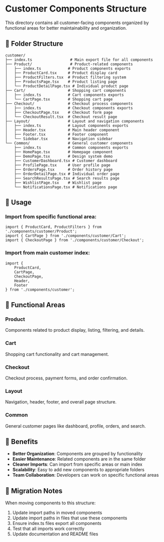 # Customer Components Structure

This directory contains all customer-facing components organized by functional areas for better maintainability and organization.

## 📁 Folder Structure

```
customer/
├── index.ts                 # Main export file for all components
├── Product/                 # Product-related components
│   ├── index.ts            # Product components exports
│   ├── ProductCard.tsx     # Product display card
│   ├── ProductFilters.tsx  # Product filtering system
│   ├── ProductsPage.tsx    # Product listing page
│   └── ProductDetailPage.tsx # Individual product page
├── Cart/                   # Shopping cart components
│   ├── index.ts            # Cart components exports
│   └── CartPage.tsx        # Shopping cart page
├── Checkout/               # Checkout process components
│   ├── index.ts            # Checkout components exports
│   ├── CheckoutPage.tsx    # Checkout form page
│   └── CheckoutResult.tsx  # Checkout result page
├── Layout/                 # Layout and navigation components
│   ├── index.ts            # Layout components exports
│   ├── Header.tsx          # Main header component
│   ├── Footer.tsx          # Footer component
│   └── Sidebar.tsx         # Navigation sidebar
└── Common/                 # General customer components
    ├── index.ts            # Common components exports
    ├── HomePage.tsx        # Homepage component
    ├── DemoPage.tsx        # Design system demo
    ├── CustomerDashboard.tsx # Customer dashboard
    ├── ProfilePage.tsx     # User profile page
    ├── OrdersPage.tsx      # Order history page
    ├── OrderDetailPage.tsx # Individual order page
    ├── SearchResultsPage.tsx # Search results page
    ├── WishlistPage.tsx    # Wishlist page
    └── NotificationsPage.tsx # Notifications page
```

## 🚀 Usage

### Import from specific functional area:
```tsx
import { ProductCard, ProductFilters } from './components/customer/Product';
import { CartPage } from './components/customer/Cart';
import { CheckoutPage } from './components/customer/Checkout';
```

### Import from main customer index:
```tsx
import { 
    ProductCard, 
    CartPage, 
    CheckoutPage,
    Header,
    Footer 
} from './components/customer';
```

## 🎯 Functional Areas

### Product
Components related to product display, listing, filtering, and details.

### Cart
Shopping cart functionality and cart management.

### Checkout
Checkout process, payment forms, and order confirmation.

### Layout
Navigation, header, footer, and overall page structure.

### Common
General customer pages like dashboard, profile, orders, and search.

## 📝 Benefits

- **Better Organization**: Components are grouped by functionality
- **Easier Maintenance**: Related components are in the same folder
- **Cleaner Imports**: Can import from specific areas or main index
- **Scalability**: Easy to add new components to appropriate folders
- **Team Collaboration**: Developers can work on specific functional areas

## 🔄 Migration Notes

When moving components to this structure:
1. Update import paths in moved components
2. Update import paths in files that use these components
3. Ensure index.ts files export all components
4. Test that all imports work correctly
5. Update documentation and README files
